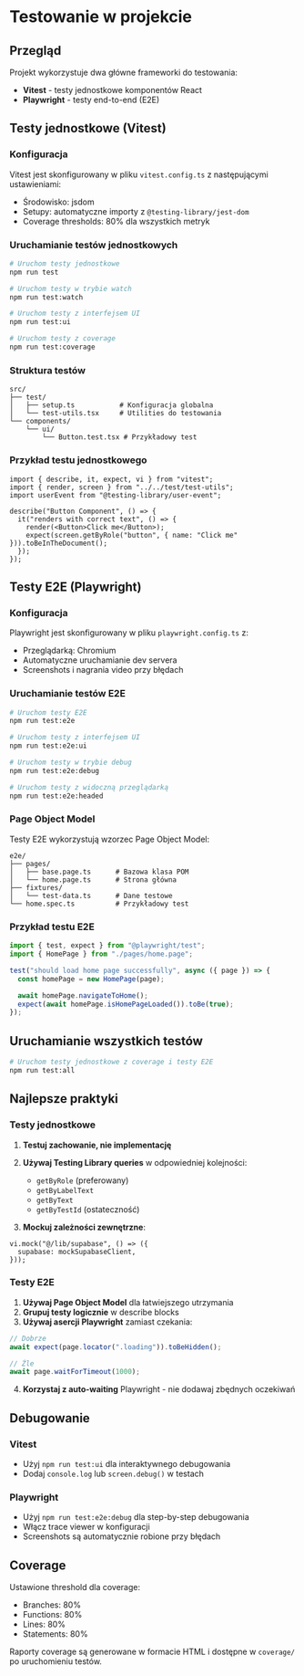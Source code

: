 # Testowanie w projekcie

## Przegląd

Projekt wykorzystuje dwa główne frameworki do testowania:

- **Vitest** - testy jednostkowe komponentów React
- **Playwright** - testy end-to-end (E2E)

## Testy jednostkowe (Vitest)

### Konfiguracja

Vitest jest skonfigurowany w pliku `vitest.config.ts` z następującymi ustawieniami:

- Środowisko: jsdom
- Setupy: automatyczne importy z `@testing-library/jest-dom`
- Coverage thresholds: 80% dla wszystkich metryk

### Uruchamianie testów jednostkowych

```bash
# Uruchom testy jednostkowe
npm run test

# Uruchom testy w trybie watch
npm run test:watch

# Uruchom testy z interfejsem UI
npm run test:ui

# Uruchom testy z coverage
npm run test:coverage
```

### Struktura testów

```
src/
├── test/
│   ├── setup.ts           # Konfiguracja globalna
│   └── test-utils.tsx     # Utilities do testowania
└── components/
    └── ui/
        └── Button.test.tsx # Przykładowy test
```

### Przykład testu jednostkowego

```tsx
import { describe, it, expect, vi } from "vitest";
import { render, screen } from "../../test/test-utils";
import userEvent from "@testing-library/user-event";

describe("Button Component", () => {
  it("renders with correct text", () => {
    render(<Button>Click me</Button>);
    expect(screen.getByRole("button", { name: "Click me" })).toBeInTheDocument();
  });
});
```

## Testy E2E (Playwright)

### Konfiguracja

Playwright jest skonfigurowany w pliku `playwright.config.ts` z:

- Przeglądarką: Chromium
- Automatyczne uruchamianie dev servera
- Screenshots i nagrania video przy błędach

### Uruchamianie testów E2E

```bash
# Uruchom testy E2E
npm run test:e2e

# Uruchom testy z interfejsem UI
npm run test:e2e:ui

# Uruchom testy w trybie debug
npm run test:e2e:debug

# Uruchom testy z widoczną przeglądarką
npm run test:e2e:headed
```

### Page Object Model

Testy E2E wykorzystują wzorzec Page Object Model:

```
e2e/
├── pages/
│   ├── base.page.ts      # Bazowa klasa POM
│   └── home.page.ts      # Strona główna
├── fixtures/
│   └── test-data.ts      # Dane testowe
└── home.spec.ts          # Przykładowy test
```

### Przykład testu E2E

```typescript
import { test, expect } from "@playwright/test";
import { HomePage } from "./pages/home.page";

test("should load home page successfully", async ({ page }) => {
  const homePage = new HomePage(page);

  await homePage.navigateToHome();
  expect(await homePage.isHomePageLoaded()).toBe(true);
});
```

## Uruchamianie wszystkich testów

```bash
# Uruchom testy jednostkowe z coverage i testy E2E
npm run test:all
```

## Najlepsze praktyki

### Testy jednostkowe

1. **Testuj zachowanie, nie implementację**
2. **Używaj Testing Library queries** w odpowiedniej kolejności:

   - `getByRole` (preferowany)
   - `getByLabelText`
   - `getByText`
   - `getByTestId` (ostateczność)

3. **Mockuj zależności zewnętrzne**:

```tsx
vi.mock("@/lib/supabase", () => ({
  supabase: mockSupabaseClient,
}));
```

### Testy E2E

1. **Używaj Page Object Model** dla łatwiejszego utrzymania
2. **Grupuj testy logicznie** w describe blocks
3. **Używaj asercji Playwright** zamiast czekania:

```typescript
// Dobrze
await expect(page.locator(".loading")).toBeHidden();

// Źle
await page.waitForTimeout(1000);
```

4. **Korzystaj z auto-waiting** Playwright - nie dodawaj zbędnych oczekiwań

## Debugowanie

### Vitest

- Użyj `npm run test:ui` dla interaktywnego debugowania
- Dodaj `console.log` lub `screen.debug()` w testach

### Playwright

- Użyj `npm run test:e2e:debug` dla step-by-step debugowania
- Włącz trace viewer w konfiguracji
- Screenshots są automatycznie robione przy błędach

## Coverage

Ustawione threshold dla coverage:

- Branches: 80%
- Functions: 80%
- Lines: 80%
- Statements: 80%

Raporty coverage są generowane w formacie HTML i dostępne w `coverage/` po uruchomieniu testów.
